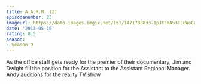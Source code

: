 ```yaml
---
title: A.A.R.M. (2)
episodenumber: 23
imageurl: https://dato-images.imgix.net/151/1471788833-1pJtFmAS3TJuWoCaUrY904pqNFE.jpg?ixlib=rb-1.1.0&ch=DPR%2CWidth&auto=compress%2Cformat
date: '2013-05-16'
rating: 8.5
season:
- Season 9
---
```


As the office staff gets ready for the premier of their documentary, Jim and Dwight fill the position for the Assistant to the Assistant Regional Manager.  Andy auditions for the reality TV show